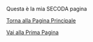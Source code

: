 Questa è la mia SECODA pagina


[Torna alla Pagina Principale](README.md)

[Vai alla Prima Pagina](pag_1.md)
